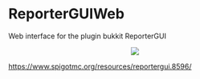 # ReporterGUIWeb
Web interface for the plugin bukkit ReporterGUI
<p align="center">
  <img src="https://github.com/itpao25/ReporterGUIWeb/blob/master/assets/img/logo-rgui.png?raw=true" />
</p>
<a href="https://www.spigotmc.org/resources/reportergui.8596/" >https://www.spigotmc.org/resources/reportergui.8596/</a>
